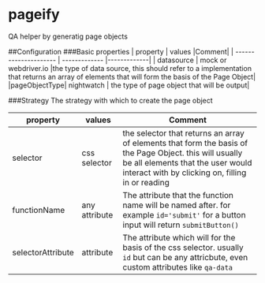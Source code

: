 # pageify
QA helper by generatig page objects

##Configuration
###Basic properties
| property  			| values 		|Comment|
| --------------------- | ------------- |-------------|
| datasource  			| mock or webdriver.io  	|the type of data source, this should refer to a implementation that returns an array of elements that will form the basis of the Page Object|
|pageObjectType| nightwatch | the type of page object that will be output|

###Strategy
The strategy with which to create the page object

| property  			| values 		|Comment|
| --------------------- | ------------- |-------------|
|selector|css selector|the selector that returns an array of elements that form the basis of the Page Object. this will usually be all elements that the user would interact with by clicking on, filling in or reading|
|functionName|any attribute|The attribute that the function name will be named after. for example `id='submit'` for a button input will return `submitButton()`| 
|selectorAttribute|attribute|The attribute which will for the basis of the css selector. usually `id` but can be any attricbute, even custom attributes like `qa-data`|
